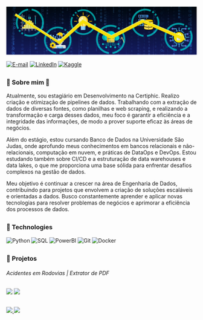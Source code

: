 ![](https://github.com/saulo-duarte/saulo-duarte/blob/main/Banner.png)

[![E-mail](https://img.shields.io/badge/Microsoft_Outlook-0078D4?style=for-the-badge&logo=microsoft-outlook&logoColor=white)](mailto:saulolduarte@outlook.com)
[![LinkedIn](https://img.shields.io/badge/LinkedIn-0077B5?style=for-the-badge&logo=linkedin&logoColor=white)](https://www.linkedin.com/in/saulo-duarte-0a2720261/)
[![Kaggle](https://img.shields.io/badge/Kaggle-20BEFF?style=for-the-badge&logo=Kaggle&logoColor=white)](https://www.kaggle.com/sauloleandroduarte)

##
### 👾 Sobre mim 👾

Atualmente, sou estagiário em Desenvolvimento na Certiphic. Realizo criação e otimização de pipelines de dados. Trabalhando com a extração de dados de diversas fontes, como planilhas e web scraping, e realizando a transformação e carga desses dados, meu foco é garantir a eficiência e a integridade das informações, de modo a prover suporte eficaz às áreas de negócios.

Além do estágio, estou cursando Banco de Dados na Universidade São Judas, onde aprofundo meus conhecimentos em bancos relacionais e não-relacionais, computação em nuvem, e práticas de DataOps e DevOps. Estou estudando também sobre CI/CD e a estruturação de data warehouses e data lakes, o que me proporciona uma base sólida para enfrentar desafios complexos na gestão de dados.

Meu objetivo é continuar a crescer na área de Engenharia de Dados, contribuindo para projetos que envolvem a criação de soluções escaláveis e orientadas a dados. Busco constantemente aprender e aplicar novas tecnologias para resolver problemas de negócios e aprimorar a eficiência dos processos de dados.

##
### 🔧 Technologies 

![Python](https://img.shields.io/badge/Python-3776AB?style=for-the-badge&logo=python&logoColor=white)
![SQL](https://img.shields.io/badge/PostgreSQL-4169E1.svg?style=for-the-badge&logo=PostgreSQL&logoColor=white)
![PowerBI](https://img.shields.io/badge/PowerBI-F2C811?style=for-the-badge&logo=Power%20BI&logoColor=white)
![Git](https://img.shields.io/badge/git-%23F05033.svg?style=for-the-badge&logo=git&logoColor=white)
![Docker](https://img.shields.io/badge/Docker-2496ED.svg?style=for-the-badge&logo=Docker&logoColor=white)
##
### 📝 Projetos

###### Acidentes em Rodovias  | Extrator de PDF

[<img src="https://images.squarespace-cdn.com/content/v1/58c184ec17bffc0ccdaa2fca/1604565056609-UPWHG68HYGK13KRQXOIK/Car-Crash.gif" height="75px">](https://github.com/saulo-duarte/Projeto-Acidentes-Rodovias-Federais)
[<img src="https://miro.medium.com/v2/resize:fit:1400/1*Om3P6IORQ9vHjinSBdTv7g.gif" height="75px">](https://github.com/saulo-duarte/Transformador-PDF-para-BD)



## 
<a href="https://github.com/saulo-duarte">
    <img height="135px" src="https://github-readme-stats.vercel.app/api?username=saulo-duarte&show_icons=true&hide=contribs,prs&theme=tokyonight" />
    <img height="135px" src="https://github-readme-stats.vercel.app/api/top-langs/?username=saulo-duarte&hide=html&hide_title=false&layout=compact&theme=tokyonight&langs_count=6&exclude_repo=comp426,Redventures-Movie-" 
/>
</a>

